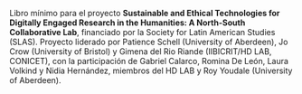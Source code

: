 Libro mínimo para el proyecto **Sustainable and Ethical Technologies for Digitally Engaged Research in the Humanities: A North-South Collaborative Lab**, financiado por la Society for Latin American Studies (SLAS).
Proyecto liderado por Patience Schell (University of Aberdeen), Jo Crow (University of Bristol) y Gimena del Rio Riande (IIBICRIT/HD LAB, CONICET), con la participación de Gabriel Calarco, Romina De León, Laura Volkind y Nidia Hernández, miembros del HD LAB y Roy Youdale (University of Aberdeen).
